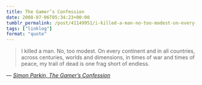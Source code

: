 ```yaml
---
title: The Gamer’s Confession
date: 2008-07-06T05:34:23+00:00
tumblr_permalink: /post/41149951/i-killed-a-man-no-too-modest-on-every-continent
tags: ["linklog"]
format: "quote"
---
```


> I killed a man. No, too modest. On every continent and in all countries, across centuries, worlds and dimensions, in times of war and times of peace, my trail of dead is one frag short of endless.

— <cite>[Simon Parkin, _The Gamer’s Confession_](http://www.gamesetwatch.com/2008/07/column_chewing_pixels_the_game.php)</cite>
